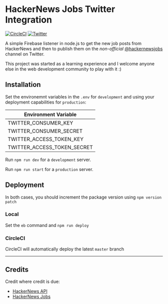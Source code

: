 # HackerNews Jobs Twitter Integration

[![CircleCI](https://circleci.com/gh/jcurlier/hackernews-jobs-twitter.svg?style=svg)](https://circleci.com/gh/jcurlier/hackernews-jobs-twitter) [![Twitter](https://img.shields.io/twitter/follow/hackernewsjobs.svg?style=social&label=Follow)](https://twitter.com/hackernewsjobs)

A simple Firebase listener in node.js to get the new job posts from HackerNews and then to publish them on the *non-official*  [@hackernewsjobs](https://twitter.com/hackernewsjobs) channel on Twitter.

This project was started as a learning experience and I welcome anyone else in the web development community to play with it :)

## Installation

Set the environemnt variables in the `.env` for `development` and using your deployment capabilities for `production`:

| Environment Variable |
| --- |
| TWITTER_CONSUMER_KEY |
| TWITTER_CONSUMER_SECRET |
| TWITTER_ACCESS_TOKEN_KEY |
| TWITTER_ACCESS_TOKEN_SECRET |

Run `npm run dev` for a `development` server.

Run `npm run start` for a `production` server.

## Deployment

In both cases, you should increment the package version using `npm version patch`

### Local

Set the `eb` command and `npm run deploy`

### CircleCI

CircleCI will automatically deploy the latest `master` branch

---

## Credits

Credit where credit is due:
* [HackerNews API](https://github.com/HackerNews/API)
* [HackerNews Jobs](https://news.ycombinator.com/jobs)
